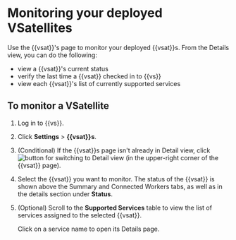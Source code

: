 # Monitoring your deployed VSatellites

Use the {{vsat}}'s page to monitor your deployed {{vsat}}s. From the Details view, you can do the following:

- view a {{vsat}}'s current status
- verify the last time a {{vsat}} checked in to {{vs}}
- view each {{vsat}}'s list of currently supported services

## To monitor a VSatellite

1. Log in to {{vs}}.
1. Click **Settings** > **{{vsat}}s**.
1. (Conditional) If the {{vsat}}s page isn't already in Detail view, click ![button for switching to Detail view](../img/ico-DetailViewToggleSwitch.png) (in the upper-right corner of the {{vsat}} page).
1. Select the {{vsat}} you want to monitor. The status of the {{vsat}} is shown above the Summary and Connected Workers tabs, as well as in the details section under **Status**.
1. (Optional) Scroll to the **Supported Services** table to view the list of services assigned to the selected {{vsat}}.

    Click on a service name to open its Details page.

<!-- remove condition when I publish .Troubleshooting.md file: 
## What's next?

Need help [troubleshooting your {{vsat}}s](../_FAQ-Troubleshooting/.Troubleshooting.md)? -->

